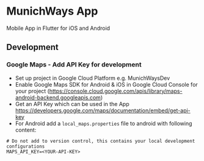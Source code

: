 # MunichWays App

Mobile App in Flutter for iOS and Android

## Development

### Google Maps - Add API Key for development

* Set up project in Google Cloud Platform e.g. MunichWaysDev
* Enable Google Maps SDK for Android & iOS in Google Cloud Console for your project (https://console.cloud.google.com/apis/library/maps-android-backend.googleapis.com)
* Get an API Key which can be used in the App https://developers.google.com/maps/documentation/embed/get-api-key
* For Android add a `local_maps.properties` file to android with following content:
```
# Do not add to version control, this contains your local development configurations
MAPS_API_KEY=<YOUR-API-KEY>
```